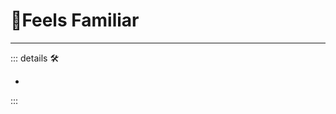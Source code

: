 # 💜<anima>Feels Familiar</anima>

---

<!-- =================================================== -->
<!-- =================================================== -->
<!-- =================================================== -->
<!-- =================================================== -->
<!-- =================================================== -->
::: details 🛠

-

:::
